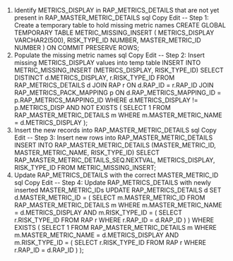 1. Identify METRICS_DISPLAY in RAP_METRICS_DETAILS that are not yet present in RAP_MASTER_METRIC_DETAILS
sql
Copy
Edit
-- Step 1: Create a temporary table to hold missing metric names
CREATE GLOBAL TEMPORARY TABLE METRIC_MISSING_INSERT (
    METRICS_DISPLAY VARCHAR2(500),
    RISK_TYPE_ID NUMBER,
    MASTER_METRIC_ID NUMBER
) ON COMMIT PRESERVE ROWS;
2. Populate the missing metric names
sql
Copy
Edit
-- Step 2: Insert missing METRICS_DISPLAY values into temp table
INSERT INTO METRIC_MISSING_INSERT (METRICS_DISPLAY, RISK_TYPE_ID)
SELECT DISTINCT d.METRICS_DISPLAY, r.RISK_TYPE_ID
FROM RAP_METRICS_DETAILS d
JOIN RAP r ON d.RAP_ID = r.RAP_ID
JOIN RAP_METRICS_PACK_MAPPING p ON d.RAP_METRICS_MAPPING_ID = p.RAP_METRICS_MAPPING_ID
WHERE d.METRICS_DISPLAY != p.METRICS_DISP
  AND NOT EXISTS (
      SELECT 1 FROM RAP_MASTER_METRIC_DETAILS m
      WHERE m.MASTER_METRIC_NAME = d.METRICS_DISPLAY
  );
3. Insert the new records into RAP_MASTER_METRIC_DETAILS
sql
Copy
Edit
-- Step 3: Insert new rows into RAP_MASTER_METRIC_DETAILS
INSERT INTO RAP_MASTER_METRIC_DETAILS (MASTER_METRIC_ID, MASTER_METRIC_NAME, RISK_TYPE_ID)
SELECT RAP_MASTER_METRIC_DETAILS_SEQ.NEXTVAL, METRICS_DISPLAY, RISK_TYPE_ID
FROM METRIC_MISSING_INSERT;
4. Update RAP_METRICS_DETAILS with the correct MASTER_METRIC_ID
sql
Copy
Edit
-- Step 4: Update RAP_METRICS_DETAILS with newly inserted MASTER_METRIC_IDs
UPDATE RAP_METRICS_DETAILS d
SET d.MASTER_METRIC_ID = (
    SELECT m.MASTER_METRIC_ID
    FROM RAP_MASTER_METRIC_DETAILS m
    WHERE m.MASTER_METRIC_NAME = d.METRICS_DISPLAY
      AND m.RISK_TYPE_ID = (
          SELECT r.RISK_TYPE_ID FROM RAP r WHERE r.RAP_ID = d.RAP_ID
      )
)
WHERE EXISTS (
    SELECT 1 FROM RAP_MASTER_METRIC_DETAILS m
    WHERE m.MASTER_METRIC_NAME = d.METRICS_DISPLAY
      AND m.RISK_TYPE_ID = (
          SELECT r.RISK_TYPE_ID FROM RAP r WHERE r.RAP_ID = d.RAP_ID
      )
);
